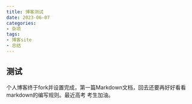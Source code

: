 ```yaml
---
title: 博客测试
date: 2023-06-07
categories:
- 杂项
tags:
- 博客site
- 总结
---
```



## 测试

个人博客终于fork并设置完成，第一篇Markdown文档，回去还要再好好看看markdown的编写规则。最近高考 考生加油。
